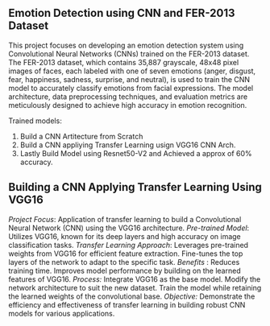 ## Emotion Detection using CNN and FER-2013 Dataset

This project focuses on developing an emotion detection system using Convolutional Neural Networks (CNNs) trained on the FER-2013 dataset. The FER-2013 dataset, which contains 35,887 grayscale, 48x48 pixel images of faces, each labeled with one of seven emotions (anger, disgust, fear, happiness, sadness, surprise, and neutral), is used to train the CNN model to accurately classify emotions from facial expressions. The model architecture, data preprocessing techniques, and evaluation metrics are meticulously designed to achieve high accuracy in emotion recognition.

Trained models:

1. Build a CNN Artitecture from Scratch
2. Build a CNN appliying Transfer Learning usign VGG16 CNN Arch.
3. Lastly Build Model using Resnet50-V2 and Achieved a approx of 60% accuracy.





## Building a CNN Applying Transfer Learning Using VGG16
*Project Focus*: Application of transfer learning to build a Convolutional Neural Network (CNN) using the VGG16 architecture.
*Pre-trained Model*: Utilizes VGG16, known for its deep layers and high accuracy on image classification tasks.
*Transfer Learning Approach*:
Leverages pre-trained weights from VGG16 for efficient feature extraction.
Fine-tunes the top layers of the network to adapt to the specific task.
*Benefits* :
Reduces training time.
Improves model performance by building on the learned features of VGG16.
*Process:*
Integrate VGG16 as the base model.
Modify the network architecture to suit the new dataset.
Train the model while retaining the learned weights of the convolutional base.
*Objective:* Demonstrate the efficiency and effectiveness of transfer learning in building robust CNN models for various applications.
